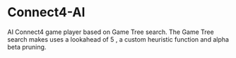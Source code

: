 # Connect4-AI
AI Connect4 game player based on Game Tree search. The Game Tree search makes uses a lookahead of 5 , a custom heuristic function and alpha beta pruning.
